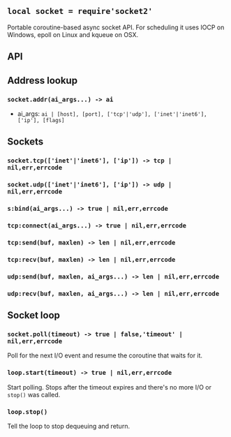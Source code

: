 
## `local socket = require'socket2'`

Portable coroutine-based async socket API. For scheduling it uses IOCP
on Windows, epoll on Linux and kqueue on OSX.

## API

## Address lookup

### `socket.addr(ai_args...) -> ai`

  * ai_args: `ai | [host], [port], ['tcp'|'udp'], ['inet'|'inet6'], ['ip'], [flags]`

## Sockets

### `socket.tcp(['inet'|'inet6'], ['ip']) -> tcp | nil,err,errcode`

### `socket.udp(['inet'|'inet6'], ['ip']) -> udp | nil,err,errcode`

### `s:bind(ai_args...) -> true | nil,err,errcode`

### `tcp:connect(ai_args...) -> true | nil,err,errcode`

### `tcp:send(buf, maxlen) -> len | nil,err,errcode`

### `tcp:recv(buf, maxlen) -> len | nil,err,errcode`

### `udp:send(buf, maxlen, ai_args...) -> len | nil,err,errcode`

### `udp:recv(buf, maxlen, ai_args...) -> len | nil,err,errcode`

## Socket loop

### `socket.poll(timeout) -> true | false,'timeout' | nil,err,errcode`

Poll for the next I/O event and resume the coroutine that waits for it.

### `loop.start(timeout) -> true | nil,err,errcode`

Start polling. Stops after the timeout expires and there's no more I/O
or `stop()` was called.

### `loop.stop()`

Tell the loop to stop dequeuing and return.


